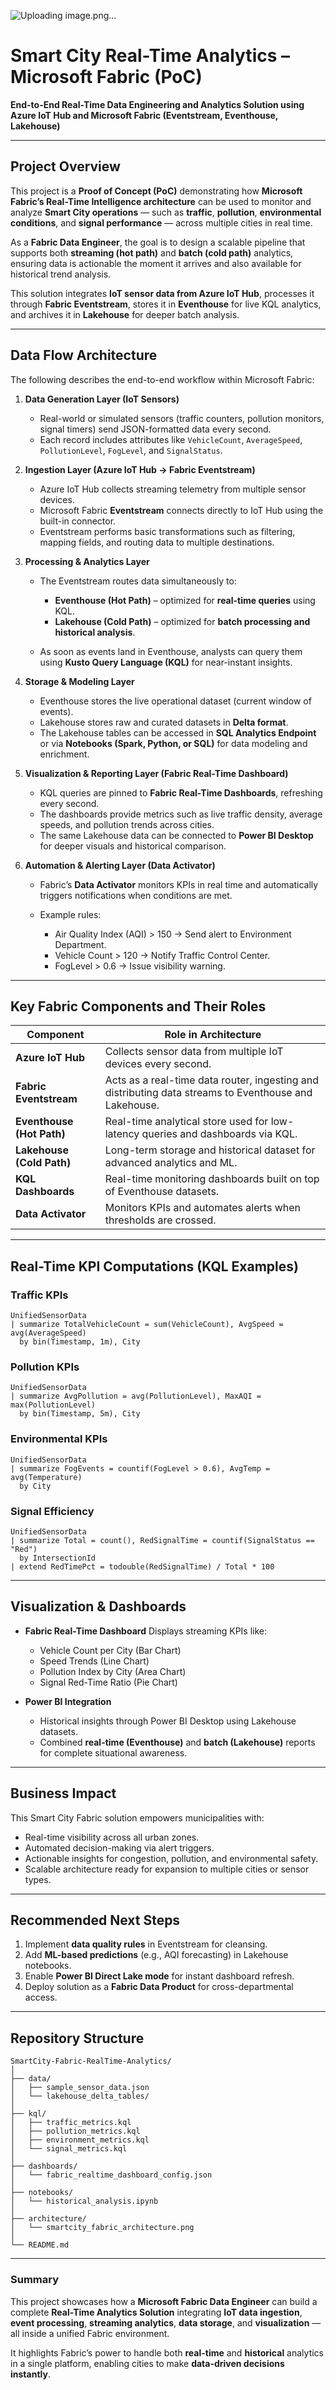 ![Uploading image.png…]()
# Smart City Real-Time Analytics – Microsoft Fabric (PoC)

**End-to-End Real-Time Data Engineering and Analytics Solution using Azure IoT Hub and Microsoft Fabric (Eventstream, Eventhouse, Lakehouse)**

---

## Project Overview

This project is a **Proof of Concept (PoC)** demonstrating how **Microsoft Fabric’s Real-Time Intelligence architecture** can be used to monitor and analyze **Smart City operations** — such as **traffic**, **pollution**, **environmental conditions**, and **signal performance** — across multiple cities in real time.

As a **Fabric Data Engineer**, the goal is to design a scalable pipeline that supports both **streaming (hot path)** and **batch (cold path)** analytics, ensuring data is actionable the moment it arrives and also available for historical trend analysis.

This solution integrates **IoT sensor data from Azure IoT Hub**, processes it through **Fabric Eventstream**, stores it in **Eventhouse** for live KQL analytics, and archives it in **Lakehouse** for deeper batch analysis.

---

## Data Flow Architecture

The following describes the end-to-end workflow within Microsoft Fabric:

1. **Data Generation Layer (IoT Sensors)**

   * Real-world or simulated sensors (traffic counters, pollution monitors, signal timers) send JSON-formatted data every second.
   * Each record includes attributes like `VehicleCount`, `AverageSpeed`, `PollutionLevel`, `FogLevel`, and `SignalStatus`.

2. **Ingestion Layer (Azure IoT Hub → Fabric Eventstream)**

   * Azure IoT Hub collects streaming telemetry from multiple sensor devices.
   * Microsoft Fabric **Eventstream** connects directly to IoT Hub using the built-in connector.
   * Eventstream performs basic transformations such as filtering, mapping fields, and routing data to multiple destinations.

3. **Processing & Analytics Layer**

   * The Eventstream routes data simultaneously to:

     * **Eventhouse (Hot Path)** – optimized for **real-time queries** using KQL.
     * **Lakehouse (Cold Path)** – optimized for **batch processing and historical analysis**.
   * As soon as events land in Eventhouse, analysts can query them using **Kusto Query Language (KQL)** for near-instant insights.

4. **Storage & Modeling Layer**

   * Eventhouse stores the live operational dataset (current window of events).
   * Lakehouse stores raw and curated datasets in **Delta format**.
   * The Lakehouse tables can be accessed in **SQL Analytics Endpoint** or via **Notebooks (Spark, Python, or SQL)** for data modeling and enrichment.

5. **Visualization & Reporting Layer (Fabric Real-Time Dashboard)**

   * KQL queries are pinned to **Fabric Real-Time Dashboards**, refreshing every second.
   * The dashboards provide metrics such as live traffic density, average speeds, and pollution trends across cities.
   * The same Lakehouse data can be connected to **Power BI Desktop** for deeper visuals and historical comparison.

6. **Automation & Alerting Layer (Data Activator)**

   * Fabric’s **Data Activator** monitors KPIs in real time and automatically triggers notifications when conditions are met.
   * Example rules:

     * Air Quality Index (AQI) > 150 → Send alert to Environment Department.
     * Vehicle Count > 120 → Notify Traffic Control Center.
     * FogLevel > 0.6 → Issue visibility warning.

---

## Key Fabric Components and Their Roles

| Component                 | Role in Architecture                                                                                  |
| ------------------------- | ----------------------------------------------------------------------------------------------------- |
| **Azure IoT Hub**         | Collects sensor data from multiple IoT devices every second.                                          |
| **Fabric Eventstream**    | Acts as a real-time data router, ingesting and distributing data streams to Eventhouse and Lakehouse. |
| **Eventhouse (Hot Path)** | Real-time analytical store used for low-latency queries and dashboards via KQL.                       |
| **Lakehouse (Cold Path)** | Long-term storage and historical dataset for advanced analytics and ML.                               |
| **KQL Dashboards**        | Real-time monitoring dashboards built on top of Eventhouse datasets.                                  |
| **Data Activator**        | Monitors KPIs and automates alerts when thresholds are crossed.                                       |

---

## Real-Time KPI Computations (KQL Examples)

### Traffic KPIs

```kql
UnifiedSensorData
| summarize TotalVehicleCount = sum(VehicleCount), AvgSpeed = avg(AverageSpeed)
  by bin(Timestamp, 1m), City
```

### Pollution KPIs

```kql
UnifiedSensorData
| summarize AvgPollution = avg(PollutionLevel), MaxAQI = max(PollutionLevel)
  by bin(Timestamp, 5m), City
```

### Environmental KPIs

```kql
UnifiedSensorData
| summarize FogEvents = countif(FogLevel > 0.6), AvgTemp = avg(Temperature)
  by City
```

### Signal Efficiency

```kql
UnifiedSensorData
| summarize Total = count(), RedSignalTime = countif(SignalStatus == "Red")
  by IntersectionId
| extend RedTimePct = todouble(RedSignalTime) / Total * 100
```

---

## Visualization & Dashboards

* **Fabric Real-Time Dashboard**
  Displays streaming KPIs like:

  * Vehicle Count per City (Bar Chart)
  * Speed Trends (Line Chart)
  * Pollution Index by City (Area Chart)
  * Signal Red-Time Ratio (Pie Chart)

* **Power BI Integration**

  * Historical insights through Power BI Desktop using Lakehouse datasets.
  * Combined **real-time (Eventhouse)** and **batch (Lakehouse)** reports for complete situational awareness.

---

## Business Impact

This Smart City Fabric solution empowers municipalities with:

* Real-time visibility across all urban zones.
* Automated decision-making via alert triggers.
* Actionable insights for congestion, pollution, and environmental safety.
* Scalable architecture ready for expansion to multiple cities or sensor types.

---

## Recommended Next Steps

1. Implement **data quality rules** in Eventstream for cleansing.
2. Add **ML-based predictions** (e.g., AQI forecasting) in Lakehouse notebooks.
3. Enable **Power BI Direct Lake mode** for instant dashboard refresh.
4. Deploy solution as a **Fabric Data Product** for cross-departmental access.

---

## Repository Structure

```
SmartCity-Fabric-RealTime-Analytics/
│
├── data/
│   ├── sample_sensor_data.json
│   └── lakehouse_delta_tables/
│
├── kql/
│   ├── traffic_metrics.kql
│   ├── pollution_metrics.kql
│   ├── environment_metrics.kql
│   └── signal_metrics.kql
│
├── dashboards/
│   └── fabric_realtime_dashboard_config.json
│
├── notebooks/
│   └── historical_analysis.ipynb
│
├── architecture/
│   └── smartcity_fabric_architecture.png
│
└── README.md
```

---

### Summary

This project showcases how a **Microsoft Fabric Data Engineer** can build a complete **Real-Time Analytics Solution** integrating **IoT data ingestion**, **event processing**, **streaming analytics**, **data storage**, and **visualization** — all inside a unified Fabric environment.

It highlights Fabric’s power to handle both **real-time** and **historical** analytics in a single platform, enabling cities to make **data-driven decisions instantly**.


